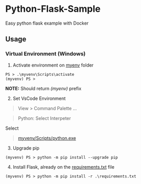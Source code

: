 # Python-Flask-Sample

Easy python flask example with Docker

## Usage

### Virtual Environment (Windows)

1. Activate environment on [myenv](myvenv/) folder

```PS
PS > .\myvenv\Scripts\activate
(myvenv) PS >
```

**NOTE:** Should return _(myenv)_ prefix 

2. Set VsCode Environment

> View > Command Palette ...
  
> Python: Select Interpeter
  
Select
  
> [myvenv/Scripts/python.exe](myvenv/Scripts/python.exe)

3. Upgrade pip

```PS
(myvenv) PS > python -m pip install --upgrade pip
```

4. Install Flask, already on the [requirements.txt](requirements.txt) file

```PS
(myvenv) PS > python -m pip install -r .\requirements.txt
```

